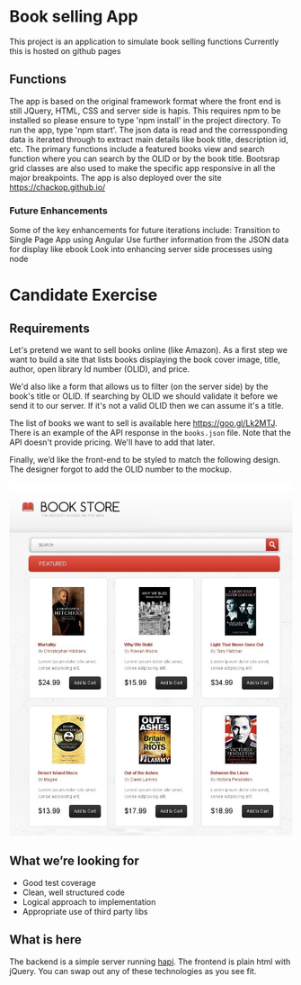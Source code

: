 # Book selling App

This project is an application to simulate book selling functions
Currently this is hosted on github pages

## Functions

The app is based on the original framework format where the front end is still JQuery, HTML, CSS and server side is hapis. 
This requires npm to be installed so please ensure to type 'npm install' in the project directory. 
To run the app, type 'npm start'.
The json data is read and the corressponding data is iterated through to extract main details like book title, description id, etc.
The primary functions include a featured books view and search function where you can search by the OLID or by the book title.
Bootsrap grid classes are also used to make the specific app responsive in all the major breakpoints.
The app is also deployed over the site https://chackop.github.io/

### Future Enhancements

Some of the key enhancements for future iterations include:
Transition to Single Page App using Angular
Use further information from the JSON data for display like ebook
Look into enhancing server side processes using node

# Candidate Exercise

## Requirements

Let's pretend we want to sell books online (like Amazon). As a first step we want to build a site that lists books displaying the book cover image, title, author, open library Id number (OLID), and price.

We'd also like a form that allows us to filter (on the server side) by the book's title or OLID. If searching by OLID we should validate it before we send it to our server. If it's not a valid OLID then we can assume it's a title.

The list of books we want to sell is available here https://goo.gl/Lk2MTJ. There is an example of the API response in the `books.json` file. Note that the API doesn't provide pricing. We'll have to add that later.

Finally, we’d like the front-end to be styled to match the following design. The designer forgot to add the OLID number to the mockup.

![Alt Text](design.jpg)

## What we’re looking for

* Good test coverage
* Clean, well structured code
* Logical approach to implementation
* Appropriate use of third party libs

## What is here

The backend is a simple server running [hapi](https://hapijs.com). The frontend is plain html with jQuery. You can swap out any of these technologies as you see fit.
